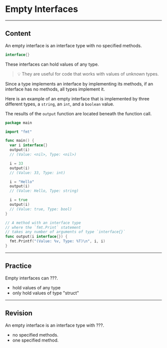 ﻿---
author: Stefan-Stojanovic

aspects:
  - workout

type: normal

category: how-to

---

# Empty Interfaces

---
## Content

An empty interface is an interface type with no specified methods.

```go
interface{}
```

These interfaces can hold values of any type.

> 💡 They are useful for code that works with values of unknown types.

Since a type implements an interface by implementing its methods, if an interface has no methods, all types implement it.

Here is an example of an empty interface that is implemented by three different types, a `string`, an `int`, and a `boolean` value.

The results of the `output` function are located beneath the function call.

```go
package main

import "fmt"

func main() {
  var i interface{}
  output(i)
  // (Value: <nil>, Type: <nil>)

  i = 33
  output(i)
  // (Value: 33, Type: int)

  i = "Hello"
  output(i)
  // (Value: Hello, Type: string)

  i = true
  output(i)
  // (Value: true, Type: bool)
}

// A method with an interface type 
// where the `fmt.Print` statement 
// takes any number of arguments of type `interface{}`
func output(i interface{}) {
  fmt.Printf("(Value: %v, Type: %T)\n", i, i)
}
```

---
## Practice

Empty interfaces can ???.

- hold values of any type
- only hold values of type "struct"

---
## Revision

An empty interface is an interface type with ???.

- no specified methods.
- one specified method.